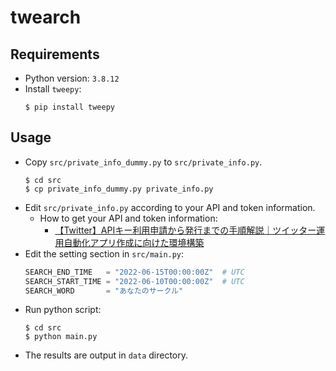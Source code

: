 # twearch
## Requirements
- Python version: `3.8.12`
- Install `tweepy`:
  ```
  $ pip install tweepy
  ```

## Usage
- Copy `src/private_info_dummy.py` to `src/private_info.py`.
  ```
  $ cd src
  $ cp private_info_dummy.py private_info.py
  ```
- Edit `src/private_info.py` according to your API and token information.
  - How to get your API and token information:
    - [【Twitter】APIキー利用申請から発行までの手順解説｜ツイッター運用自動化アプリ作成に向けた環境構築](https://di-acc2.com/system/rpa/9688/)
- Edit the setting section in `src/main.py`:
  ```python
  SEARCH_END_TIME   = "2022-06-15T00:00:00Z"  # UTC
  SEARCH_START_TIME = "2022-06-10T00:00:00Z"  # UTC
  SEARCH_WORD       = "あなたのサークル"
  ```
- Run python script:
  ```
  $ cd src
  $ python main.py
  ```
- The results are output in `data` directory.
